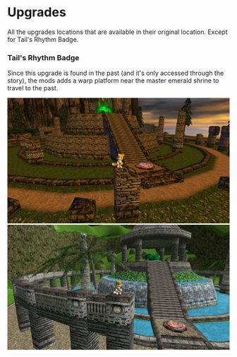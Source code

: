 # Upgrades

All the upgrades locations that are available in their original location. Except for Tail's Rhythm Badge.

### Tail's Rhythm Badge

Since this upgrade is found in the past (and it's only accessed through the story), the mods adds a warp platform near
the master emerald shrine to travel to the past.

<img src="./WarpPoints/ShrinePresent.jpg" alt="drawing" width="960"/>
<img src="./WarpPoints/ShrinePast.jpg" alt="drawing" width="960"/>


